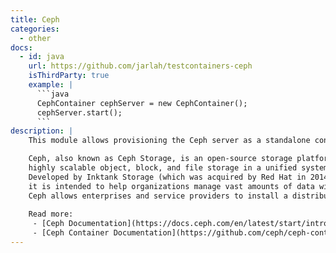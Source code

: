 ```yaml
---
title: Ceph
categories:
  - other
docs:
  - id: java
    url: https://github.com/jarlah/testcontainers-ceph
    isThirdParty: true
    example: |
      ```java
      CephContainer cephServer = new CephContainer();
      cephServer.start();                
      ```
description: |
    This module allows provisioning the Ceph server as a standalone container within your tests based on [Ceph Demo Container](https://github.com/ceph/ceph-container).

    Ceph, also known as Ceph Storage, is an open-source storage platform designed to provide 
    highly scalable object, block, and file storage in a unified system. 
    Developed by Inktank Storage (which was acquired by Red Hat in 2014), 
    it is intended to help organizations manage vast amounts of data with a high level of fault tolerance and seamless scalability. 
    Ceph allows enterprises and service providers to install a distributed storage infrastructure with both performance and resilience.
    
    Read more: 
     - [Ceph Documentation](https://docs.ceph.com/en/latest/start/intro/)
     - [Ceph Container Documentation](https://github.com/ceph/ceph-container/)
---
```

